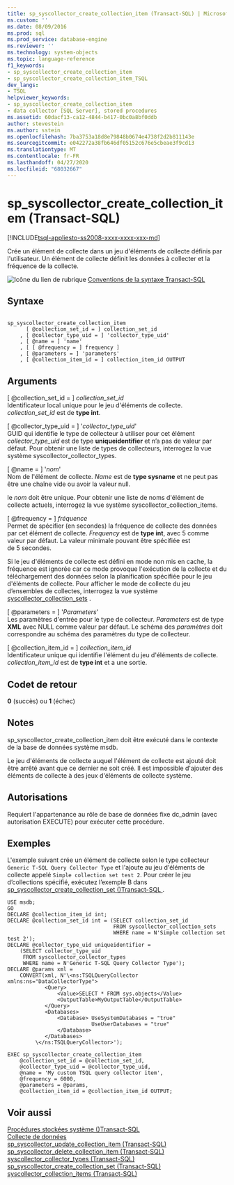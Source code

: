 ```yaml
---
title: sp_syscollector_create_collection_item (Transact-SQL) | Microsoft Docs
ms.custom: ''
ms.date: 08/09/2016
ms.prod: sql
ms.prod_service: database-engine
ms.reviewer: ''
ms.technology: system-objects
ms.topic: language-reference
f1_keywords:
- sp_syscollector_create_collection_item
- sp_syscollector_create_collection_item_TSQL
dev_langs:
- TSQL
helpviewer_keywords:
- sp_syscollector_create_collection_item
- data collector [SQL Server], stored procedures
ms.assetid: 60dacf13-ca12-4844-b417-0bc0a8bf0ddb
author: stevestein
ms.author: sstein
ms.openlocfilehash: 7ba3753a18d8e79848b0674e4738f2d2b811143e
ms.sourcegitcommit: e042272a38fb646df05152c676e5cbeae3f9cd13
ms.translationtype: MT
ms.contentlocale: fr-FR
ms.lasthandoff: 04/27/2020
ms.locfileid: "68032667"
---
```

# <a name="sp_syscollector_create_collection_item-transact-sql"></a>sp_syscollector_create_collection_item (Transact-SQL)
[!INCLUDE[tsql-appliesto-ss2008-xxxx-xxxx-xxx-md](../../includes/tsql-appliesto-ss2008-xxxx-xxxx-xxx-md.md)]

  Crée un élément de collecte dans un jeu d'éléments de collecte définis par l'utilisateur. Un élément de collecte définit les données à collecter et la fréquence de la collecte.  
  
 ![Icône du lien de rubrique](../../database-engine/configure-windows/media/topic-link.gif "Icône du lien de rubrique") [Conventions de la syntaxe Transact-SQL](../../t-sql/language-elements/transact-sql-syntax-conventions-transact-sql.md)  
  
## <a name="syntax"></a>Syntaxe  
  
```  
  
sp_syscollector_create_collection_item   
      [ @collection_set_id = ] collection_set_id   
    , [ @collector_type_uid = ] 'collector_type_uid'  
    , [ @name = ] 'name'   
    , [ [ @frequency = ] frequency ]  
    , [ @parameters = ] 'parameters'  
    , [ @collection_item_id = ] collection_item_id OUTPUT  
```  
  
## <a name="arguments"></a>Arguments  
 [ @collection_set_id = ] *collection_set_id*  
 Identificateur local unique pour le jeu d'éléments de collecte. *collection_set_id* est de **type int**.  
  
 [ @collector_type_uid = ] '*collector_type_uid*'  
 GUID qui identifie le type de collecteur à utiliser pour cet élément *collector_type_uid* est de type **uniqueidentifier** et n’a pas de valeur par défaut. Pour obtenir une liste de types de collecteurs, interrogez la vue système syscollector_collector_types.  
  
 [ @name = ] '*nom*'  
 Nom de l'élément de collecte. *Name* est de **type sysname** et ne peut pas être une chaîne vide ou avoir la valeur null.  
  
 le *nom* doit être unique. Pour obtenir une liste de noms d'élément de collecte actuels, interrogez la vue système syscollector_collection_items.  
  
 [ @frequency = ] *fréquence*  
 Permet de spécifier (en secondes) la fréquence de collecte des données par cet élément de collecte. *Frequency* est de **type int**, avec 5 comme valeur par défaut. La valeur minimale pouvant être spécifiée est de 5 secondes.  
  
 Si le jeu d'éléments de collecte est défini en mode non mis en cache, la fréquence est ignorée car ce mode provoque l'exécution de la collecte et du téléchargement des données selon la planification spécifiée pour le jeu d'éléments de collecte. Pour afficher le mode de collecte du jeu d’ensembles de collectes, interrogez la vue système [syscollector_collection_sets](../../relational-databases/system-catalog-views/syscollector-collection-sets-transact-sql.md) .  
  
 [ @parameters = ] '*Parameters*'  
 Les paramètres d'entrée pour le type de collecteur. *Parameters* est de type **XML** avec NULL comme valeur par défaut. Le schéma des *paramètres* doit correspondre au schéma des paramètres du type de collecteur.  
  
 [ @collection_item_id = ] *collection_item_id*  
 Identificateur unique qui identifie l'élément du jeu d'éléments de collecte. *collection_item_id* est de **type int** et a une sortie.  
  
## <a name="return-code-values"></a>Codet de retour  
 **0** (succès) ou **1** (échec)  
  
## <a name="remarks"></a>Notes  
 sp_syscollector_create_collection_item doit être exécuté dans le contexte de la base de données système msdb.  
  
 Le jeu d'éléments de collecte auquel l'élément de collecte est ajouté doit être arrêté avant que ce dernier ne soit créé. Il est impossible d'ajouter des éléments de collecte à des jeux d'éléments de collecte système.  
  
## <a name="permissions"></a>Autorisations  
 Requiert l'appartenance au rôle de base de données fixe dc_admin (avec autorisation EXECUTE) pour exécuter cette procédure.  
  
## <a name="examples"></a>Exemples  
 L'exemple suivant crée un élément de collecte selon le type collecteur `Generic T-SQL Query Collector Type` et l'ajoute au jeu d'éléments de collecte appelé `Simple collection set test 2`. Pour créer le jeu d’collections spécifié, exécutez l’exemple B dans [sp_syscollector_create_collection_set &#40;&#41;Transact-SQL ](../../relational-databases/system-stored-procedures/sp-syscollector-create-collection-set-transact-sql.md).  
  
```  
USE msdb;  
GO  
DECLARE @collection_item_id int;  
DECLARE @collection_set_id int = (SELECT collection_set_id   
                                  FROM syscollector_collection_sets  
                                  WHERE name = N'Simple collection set test 2');  
DECLARE @collector_type_uid uniqueidentifier =   
    (SELECT collector_type_uid  
     FROM syscollector_collector_types  
     WHERE name = N'Generic T-SQL Query Collector Type');  
DECLARE @params xml =   
    CONVERT(xml, N'\<ns:TSQLQueryCollector xmlns:ns="DataCollectorType">  
            <Query>  
                <Value>SELECT * FROM sys.objects</Value>  
                <OutputTable>MyOutputTable</OutputTable>  
            </Query>  
            <Databases>   
                <Database> UseSystemDatabases = "true"   
                           UseUserDatabases = "true"  
                </Database>  
            </Databases>  
         \</ns:TSQLQueryCollector>');  
  
EXEC sp_syscollector_create_collection_item  
    @collection_set_id = @collection_set_id,  
    @collector_type_uid = @collector_type_uid,  
    @name = 'My custom TSQL query collector item',  
    @frequency = 6000,  
    @parameters = @params,  
    @collection_item_id = @collection_item_id OUTPUT;  
```  
  
## <a name="see-also"></a>Voir aussi  
 [Procédures stockées système &#40;&#41;Transact-SQL](../../relational-databases/system-stored-procedures/system-stored-procedures-transact-sql.md)   
 [Collecte de données](../../relational-databases/data-collection/data-collection.md)   
 [sp_syscollector_update_collection_item &#40;Transact-SQL&#41;](../../relational-databases/system-stored-procedures/sp-syscollector-update-collection-item-transact-sql.md)   
 [sp_syscollector_delete_collection_item &#40;Transact-SQL&#41;](../../relational-databases/system-stored-procedures/sp-syscollector-delete-collection-item-transact-sql.md)   
 [syscollector_collector_types &#40;Transact-SQL&#41;](../../relational-databases/system-catalog-views/syscollector-collector-types-transact-sql.md)   
 [sp_syscollector_create_collection_set &#40;Transact-SQL&#41;](../../relational-databases/system-stored-procedures/sp-syscollector-create-collection-set-transact-sql.md)   
 [syscollector_collection_items &#40;Transact-SQL&#41;](../../relational-databases/system-catalog-views/syscollector-collection-items-transact-sql.md)  
  
  
